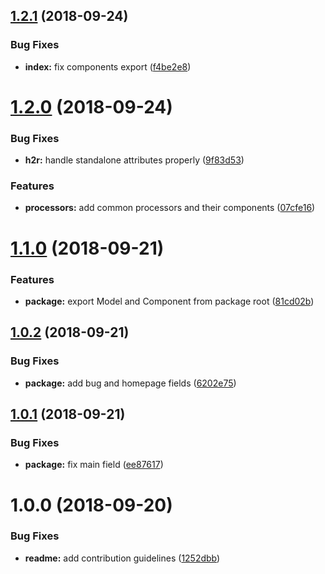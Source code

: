 ## [1.2.1](https://github.com/frontity/h2r/compare/v1.2.0...v1.2.1) (2018-09-24)


### Bug Fixes

* **index:** fix components export ([f4be2e8](https://github.com/frontity/h2r/commit/f4be2e8))

# [1.2.0](https://github.com/frontity/h2r/compare/v1.1.0...v1.2.0) (2018-09-24)


### Bug Fixes

* **h2r:** handle standalone attributes properly ([9f83d53](https://github.com/frontity/h2r/commit/9f83d53))


### Features

* **processors:** add common processors and their components ([07cfe16](https://github.com/frontity/h2r/commit/07cfe16))

# [1.1.0](https://github.com/frontity/h2r/compare/v1.0.2...v1.1.0) (2018-09-21)


### Features

* **package:** export Model and Component from package root ([81cd02b](https://github.com/frontity/h2r/commit/81cd02b))

## [1.0.2](https://github.com/frontity/h2r/compare/v1.0.1...v1.0.2) (2018-09-21)


### Bug Fixes

* **package:** add bug and homepage fields ([6202e75](https://github.com/frontity/h2r/commit/6202e75))

## [1.0.1](https://github.com/frontity/h2r/compare/v1.0.0...v1.0.1) (2018-09-21)


### Bug Fixes

* **package:** fix main field ([ee87617](https://github.com/frontity/h2r/commit/ee87617))

# 1.0.0 (2018-09-20)


### Bug Fixes

* **readme:** add contribution guidelines ([1252dbb](https://github.com/frontity/h2r/commit/1252dbb))

